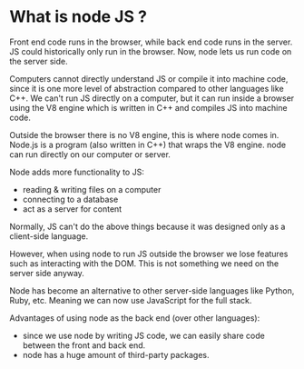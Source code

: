 # What is node JS ?

Front end code runs in the browser, while back end code runs in the server. JS could historically only run in the browser. Now, node lets us run code on the server side.

Computers cannot directly understand JS or compile it into machine code, since it is one more level of abstraction compared to other languages like C++. We can't run JS directly on a computer, but it can run inside a browser using the V8 engine which is written in C++ and compiles JS into machine code. 

Outside the browser there is no V8 engine, this is where node comes in. Node.js is a program (also written in C++) that wraps the V8 engine. node can run directly on our computer or server. 

Node adds more functionality to JS: 
- reading & writing files on a computer
- connecting to a database
- act as a server for content

Normally, JS can't do the above things because it was designed only as a client-side language. 

However, when using node to run JS outside the browser we lose features such as interacting with the DOM. This is not something we need on the server side anyway. 

Node has become an alternative to other server-side languages like Python, Ruby, etc. Meaning we can now use JavaScript for the full stack. 

Advantages of using node as the back end (over other languages):
- since we use node by writing JS code, we can easily share code between the front and back end. 
- node has a huge amount of third-party packages.
